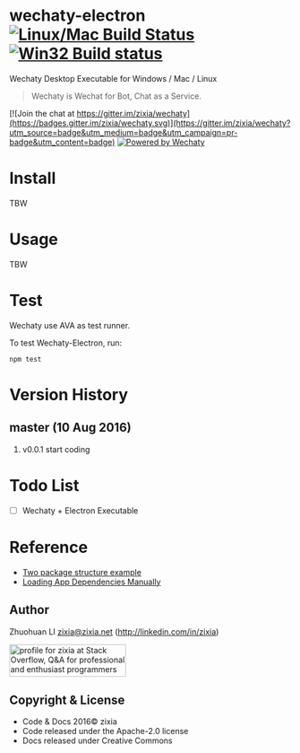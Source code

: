 # wechaty-electron [![Linux/Mac Build Status](https://img.shields.io/travis/wechaty/wechaty-electron.svg?label=Linux/Mac)](https://travis-ci.org/wechaty/wechaty-electron) [![Win32 Build status](https://img.shields.io/appveyor/ci/zixia/wechaty-ecectron/master.svg?label=Windows)](https://ci.appveyor.com/project/zixia/wechaty-electron)

Wechaty Desktop Executable for Windows / Mac / Linux

> Wechaty is Wechat for Bot, Chat as a Service.

[![Join the chat at https://gitter.im/zixia/wechaty](https://badges.gitter.im/zixia/wechaty.svg)](https://gitter.im/zixia/wechaty?utm_source=badge&utm_medium=badge&utm_campaign=pr-badge&utm_content=badge)
[![Powered by Wechaty](https://img.shields.io/badge/Powered%20By-Wechaty-green.svg)](https://github.com/wechaty/wechaty)

# Install

TBW

# Usage

TBW

# Test
Wechaty use AVA as test runner.

To test Wechaty-Electron, run:
```shell
npm test
```

# Version History

## master (10 Aug 2016)
1. v0.0.1 start coding

# Todo List

- [ ] Wechaty + Electron Executable

# Reference

* [Two package structure example](http://stackoverflow.com/a/37259088/1123955)
* [Loading App Dependencies Manually](https://github.com/electron-userland/electron-builder/wiki/Loading-App-Dependencies-Manually)

Author
-----------------
Zhuohuan LI <zixia@zixia.net> (http://linkedin.com/in/zixia)

<a href="http://stackoverflow.com/users/1123955/zixia">
  <img src="http://stackoverflow.com/users/flair/1123955.png" width="208" height="58" alt="profile for zixia at Stack Overflow, Q&amp;A for professional and enthusiast programmers" title="profile for zixia at Stack Overflow, Q&amp;A for professional and enthusiast programmers">
</a>

Copyright & License
-------------------
* Code & Docs 2016© zixia
* Code released under the Apache-2.0 license
* Docs released under Creative Commons



